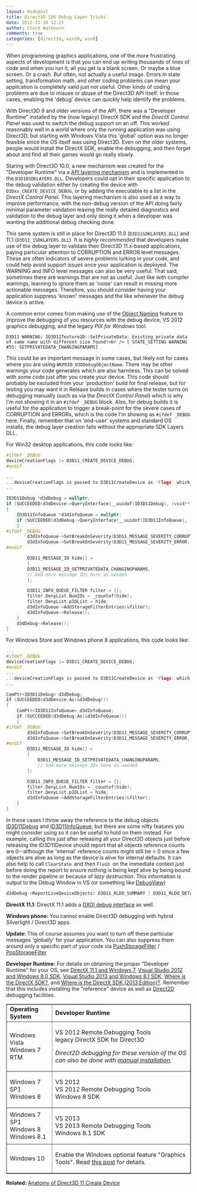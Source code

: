 ```yaml
---
layout: msdnpost
title: Direct3D SDK Debug Layer Tricks
date: 2012-11-30 12:25
author: Chuck Walbourn
comments: true
categories: [direct3d, win10, win8]
---
```

When programming graphics applications, one of the more frustrating aspects of development is that you can end up writing thousands of lines of code and when you run it, all you get is a blank screen. Or maybe a blue screen. Or a crash. But often, not actually a useful image. Errors in state setting, transformation math, and other coding problems can mean your application is completely valid just not useful. Other kinds of coding problems are due to misuse or abuse of the Direct3D API itself. In those cases, enabling the 'debug' device can quickly help identify the problems.
<!--more-->

With Direct3D 9 and older versions of the API, there was a "Developer Runtime" installed by the (now legacy) DirectX SDK and the <em>DirectX Control Panel</em> was used to switch the debug support on an off. This worked reasonably well in a world where only the running application was using Direct3D, but starting with Windows Vista this 'global' option was no longer feasible since the OS itself was using Direct3D. Even on the older systems, people would install the DirectX SDK, enable the debugging, and then forget about and find all their games would go really slowly.

Staring with Direct3D 10.0, a new mechanism was created for the "Developer Runtime" via a <a href="https://docs.microsoft.com/en-us/windows/desktop/direct3d11/overviews-direct3d-11-devices-layers">API layering mechanism</a> and is implemented in the <code>D3D10SDKLAYERS.DLL</code>. Developers could opt in their specific application to the debug validation either by creating the device with <code>D3Dxx_CREATE_DEVICE_DEBUG</code>, or by adding the executable to a list in the <em>DirectX Control Panel</em>. This layering mechanism is also used as a way to improve performance, with the non-debug version of the API doing fairly minimal parameter validation leaving the really detailed diagnostics and validation to the debug layer and only doing it when a developer was wanting the additional debug checking done.

This same system is still in place for Direct3D 11.0 (<code>D3D11SDKLAYERS.DLL</code>) and 11.1 (<code>D3D11_1SDKLAYERS.DLL</code>). It is <em>highly recommended</em> that developers make use of the debug layer to validate their Direct3D 11.x-based applications, paying particular attention to CORRUPTION and ERROR level messages. These are often indicators of severe problems lurking in your code, and could help avoid support issues once your application is deployed. The WARNING and INFO level messages can also be very useful. That said, sometimes there are warnings that are not as useful. Just like with compiler warnings, learning to ignore them as 'noise' can result in missing more actionable messages. Therefore, you should consider having your application suppress 'known' messages and the like whenever the debug device is active.

A common error comes from making use of the <a href="https://walbourn.github.io/object-naming/">Object Naming</a> feature to improve the debugging of you resources with the debug device, VS 2012 graphics debugging, and the legacy <em>PIX for Windows</em> tool.

```
D3D11 WARNING: ID3D11Texture2D::SetPrivateData: Existing private data of same name with different size found!<br /> [ STATE_SETTING WARNING #55: SETPRIVATEDATA_CHANGINGPARAMS]
```

This could be an important message in some cases, but likely not for cases where you are using <code>WKPDID_D3DDebugObjectName</code>. There may be other warnings your code generates which are also harmless. This can be solved with some code just after you create your device. This code should probably be excluded from your 'production' build for final release, but for testing you may want it in Release builds in cases where the tester turns on debugging manually (such as via the <em>DirectX Control Panel</em>) which is why I'm not showing it in an ``#ifdef _DEBUG`` block. Also, for debug builds it is useful for the application to trigger a break-point for the severe cases of CORRUPTION and ERRORs, which is the code I'm showing as ``#ifdef _DEBUG`` here. Finally, remember that on 'end-user' systems and standard OS installs, the debug layer creation fails without the appropriate SDK Layers DLL.

For Win32 desktop applications, this code looks like:

```cpp
#ifdef _DEBUG
deviceCreationFlags |= D3D11_CREATE_DEVICE_DEBUG;
#endif

...
...deviceCreationFlags is passed to D3D11CreateDevice as 'Flags' which is the fourth parameter
...

ID3D11Debug *d3dDebug = nullptr;
if (SUCCEEDED(d3dDevice->QueryInterface(__uuidof(ID3D11Debug), (void**)&d3dDebug)))
{
    ID3D11InfoQueue *d3dInfoQueue = nullptr;
    if (SUCCEEDED(d3dDebug->QueryInterface(__uuidof(ID3D11InfoQueue), (void**)&d3dInfoQueue)))
    {
#ifdef _DEBUG
        d3dInfoQueue->SetBreakOnSeverity(D3D11_MESSAGE_SEVERITY_CORRUPTION, true);
        d3dInfoQueue->SetBreakOnSeverity(D3D11_MESSAGE_SEVERITY_ERROR, true);
#endif

        D3D11_MESSAGE_ID hide[] =
        {
        D3D11_MESSAGE_ID_SETPRIVATEDATA_CHANGINGPARAMS,
        // Add more message IDs here as needed
        };

        D3D11_INFO_QUEUE_FILTER filter = {};
        filter.DenyList.NumIDs = _countof(hide);
        filter.DenyList.pIDList = hide;
        d3dInfoQueue->AddStorageFilterEntries(&filter);
        d3dInfoQueue->Release();
    }
    d3dDebug->Release();
}
```

For Windows Store and Windows phone 8 applications, this code looks like:

```cpp
...
#ifdef _DEBUG
deviceCreationFlags |= D3D11_CREATE_DEVICE_DEBUG;
#endif
...
...deviceCreationFlags is passed to D3D11CreateDevice as 'Flags' which is the fourth parameter
...

ComPtr<ID3D11Debug> d3dDebug;
if (SUCCEEDED(d3dDevice.As(&d3dDebug)))
{
    ComPtr<ID3D11InfoQueue> d3dInfoQueue;
    if (SUCCEEDED(d3dDebug.As(&d3dInfoQueue)))
    {
#ifdef _DEBUG
        d3dInfoQueue->SetBreakOnSeverity(D3D11_MESSAGE_SEVERITY_CORRUPTION, true);
        d3dInfoQueue->SetBreakOnSeverity(D3D11_MESSAGE_SEVERITY_ERROR, true);
#endif
        D3D11_MESSAGE_ID hide[] =
        {
            D3D11_MESSAGE_ID_SETPRIVATEDATA_CHANGINGPARAMS,
            // Add more message IDs here as needed
        };

        D3D11_INFO_QUEUE_FILTER filter = {};
        filter.DenyList.NumIDs = _countof(hide);
        filter.DenyList.pIDList = hide;
        d3dInfoQueue->AddStorageFilterEntries(&filter);
    }
}
```

In these cases I throw away the reference to the debug objects <a href="https://docs.microsoft.com/en-us/windows/desktop/api/d3d11sdklayers/nn-d3d11sdklayers-id3d11debug">ID3D11Debug</a> and <a href="https://docs.microsoft.com/en-us/windows/desktop/api/d3d11sdklayers/nn-d3d11sdklayers-id3d11infoqueue">ID3D11InfoQueue</a>, but there are some nifty features you might consider using so it can be useful to hold on them instead. For example, calling this just after releasing all your Direct3D objects just before releasing the ID3D11Device should report that all objects reference counts are 0--although the 'internal' reference counts might still be > 0 since a few objects are alive as long as the device is alive for internal defaults. It can also help to call <code>ClearState </code>and then <code>Flush </code>on the immediate context just before doing the report to ensure nothing is being kept alive by being bound to the render pipeline or because of <em>lazy destruction</em>. This information is output to the Debug Window in VS (or something like <a href="https://docs.microsoft.com/en-us/sysinternals/downloads/debugview">DebugView</a>)

```cpp
d3dDebug->ReportLiveDeviceObjects( D3D11_RLDO_SUMMARY | D3D11_RLDO_DETAIL );
```

<strong>DirectX 11.1</strong>: DirectX 11.1 adds a <a href="https://walbourn.github.io/dxgi-debug-device/">DXGI debug interface</a> as well.

<strong>Windows phone: </strong>You cannot enable Direct3D debugging with hybrid Silverlight / Direct3D apps.

<strong>Update: </strong>This of course assumes you want to turn off these particular messages 'globally' for your application. You can also suppress them around only a specific part of your code via <a href="https://docs.microsoft.com/en-us/windows/desktop/api/d3d11sdklayers/nf-d3d11sdklayers-id3d11infoqueue-pushstoragefilter">PushStorageFilter</a> / <a href="https://docs.microsoft.com/en-us/windows/desktop/api/d3d11sdklayers/nf-d3d11sdklayers-id3d11infoqueue-popstoragefilter">PopStorageFilter</a>

<strong>Developer Runtime:</strong> For details on obtaining the proper "Developer Runtime" for your OS, see <a href="https://walbourn.github.io/directx-11-1-and-windows-7-update/">DirectX 11.1 and Windows 7</a>, <a href="https://walbourn.github.io/visual-studio-2012-and-windows-8-0-sdk-rtm-are-now-available/">Visual Studio 2012 and Windows 8.0 SDK</a>, <a href="https://walbourn.github.io/visual-studio-2013-and-windows-8-1-sdk-rtm-are-now-available/">Visual Studio 2013 and Windows 8.1 SDK</a>, <a href="https://walbourn.github.io/where-is-the-directx-sdk/">Where is the DirectX SDK?</a>, and <a href="https://walbourn.github.io/where-is-the-directx-sdk-2013-edition/">Where is the DirectX SDK (2013 Edition)?</a>. Remember that this includes installing the "reference" device as well as <a href="https://docs.microsoft.com/en-us/windows/desktop/Direct2D/direct2ddebuglayer-overview">Direct2D</a> debugging facilities.

<table border="1">
<tbody>
<tr>
<td><strong>Operating System</strong></td>
<td><strong>Developer Runtime</strong></td>
</tr>
<tr>
<td>Windows Vista<br />Windows 7 RTM</td>
<td>
<p>VS 2012 Remote Debugging Tools<br /> legacy DirectX SDK for Direct3D</p>
<p><em>Direct2D debugging for these version of the OS can also be done with <a href="https://docs.microsoft.com/en-us/windows/desktop/Direct2D/direct2ddebuglayer-overview#installing-the-direct2d-debug-layer">manual installation</a>.</em></p>
</td>
</tr>
<tr>
<td>Windows 7 SP1<br /> Windows 8</td>
<td>
<p>VS 2012<br />VS 2012 Remote Debugging Tools<br /> Windows 8 SDK</p>
</td>
</tr>
<tr>
<td>Windows 7 SP1<br /> Windows 8<br />Windows 8.1</td>
<td>
<p>VS 2013<br />VS 2013 Remote Debugging Tools<br /> Windows 8.1 SDK</p>
</td>
</tr>
<tr>
<td>Windows 10</td>
<td>
<p>Enable the Windows optional feature "Graphics Tools". Read <a href="https://devblogs.microsoft.com/cppblog/visual-studio-2015-and-graphics-tools-for-windows-10/">this post</a> for details.</p>
</td>
</tr>
</tbody>
</table>

<p><strong>Related: </strong><a href="https://walbourn.github.io/anatomy-of-direct3d-11-create-device/">Anatomy of Direct3D 11 Create Device</a>
